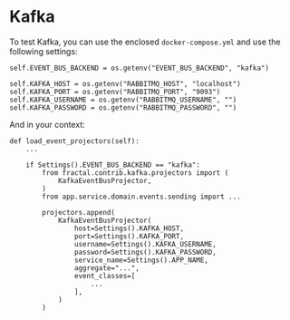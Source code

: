 # Kafka

To test Kafka, you can use the enclosed `docker-compose.yml` and use the following settings:

    self.EVENT_BUS_BACKEND = os.getenv("EVENT_BUS_BACKEND", "kafka")

    self.KAFKA_HOST = os.getenv("RABBITMQ_HOST", "localhost")
    self.KAFKA_PORT = os.getenv("RABBITMQ_PORT", "9093")
    self.KAFKA_USERNAME = os.getenv("RABBITMQ_USERNAME", "")
    self.KAFKA_PASSWORD = os.getenv("RABBITMQ_PASSWORD", "")

And in your context:

    def load_event_projectors(self):
        ...

        if Settings().EVENT_BUS_BACKEND == "kafka":
            from fractal.contrib.kafka.projectors import (
                KafkaEventBusProjector,
            )
            from app.service.domain.events.sending import ...
    
            projectors.append(
                KafkaEventBusProjector(
                    host=Settings().KAFKA_HOST,
                    port=Settings().KAFKA_PORT,
                    username=Settings().KAFKA_USERNAME,
                    password=Settings().KAFKA_PASSWORD,
                    service_name=Settings().APP_NAME,
                    aggregate="...",
                    event_classes=[
                        ...
                    ],
                )
            )
